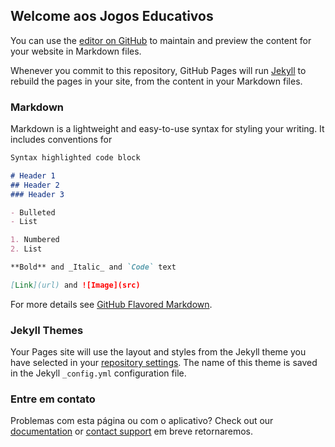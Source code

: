 ## Welcome aos Jogos Educativos

You can use the [editor on GitHub](https://github.com/demerivas/games/edit/master/index.md) to maintain and preview the content for your website in Markdown files.

Whenever you commit to this repository, GitHub Pages will run [Jekyll](https://jekyllrb.com/) to rebuild the pages in your site, from the content in your Markdown files.

### Markdown

Markdown is a lightweight and easy-to-use syntax for styling your writing. It includes conventions for

```markdown
Syntax highlighted code block

# Header 1
## Header 2
### Header 3

- Bulleted
- List

1. Numbered
2. List

**Bold** and _Italic_ and `Code` text

[Link](url) and ![Image](src)
```

For more details see [GitHub Flavored Markdown](https://guides.github.com/features/mastering-markdown/).

### Jekyll Themes

Your Pages site will use the layout and styles from the Jekyll theme you have selected in your [repository settings](https://github.com/demerivas/games/settings). The name of this theme is saved in the Jekyll `_config.yml` configuration file.

### Entre em contato

Problemas com esta página ou com o aplicativo? Check out our [documentation](https://help.github.com/categories/github-pages-basics/) or [contact support](https://github.com/contact) em breve retornaremos. 
